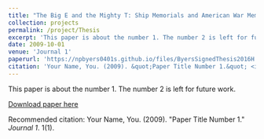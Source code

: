 ```yaml
---
title: "The Big E and the Mighty T: Ship Memorials and American War Memory, 1945-1959"
collection: projects
permalink: /project/Thesis
excerpt: 'This paper is about the number 1. The number 2 is left for future work.'
date: 2009-10-01
venue: 'Journal 1'
paperurl: 'https://npbyers0401s.github.io/files/ByersSignedThesis2016H.pdf'
citation: 'Your Name, You. (2009). &quot;Paper Title Number 1.&quot; <i>Journal 1</i>. 1(1).'
---
```

This paper is about the number 1. The number 2 is left for future work.

[Download paper here](https://npbyers0401.github.io/files/ByersSignedThesis2016H.pdf)

Recommended citation: Your Name, You. (2009). "Paper Title Number 1." <i>Journal 1</i>. 1(1).
